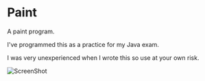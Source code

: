 Paint
=====

A paint program.

I've programmed this as a practice for my Java exam. 

I was very unexperienced when I wrote this so use at your own risk. 

![ScreenShot](http://black-pixel.net/stuff/github/paint/B_PPaint.png)
